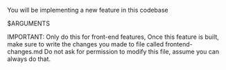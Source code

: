 You will be implementing a new feature in this codebase


$ARGUMENTS

IMPORTANT: Only do this for front-end features, 
Once this feature is built, make sure to write the changes you made to file called frontend-changes.md
Do not ask for permission to modify this file, assume you can always do that.

